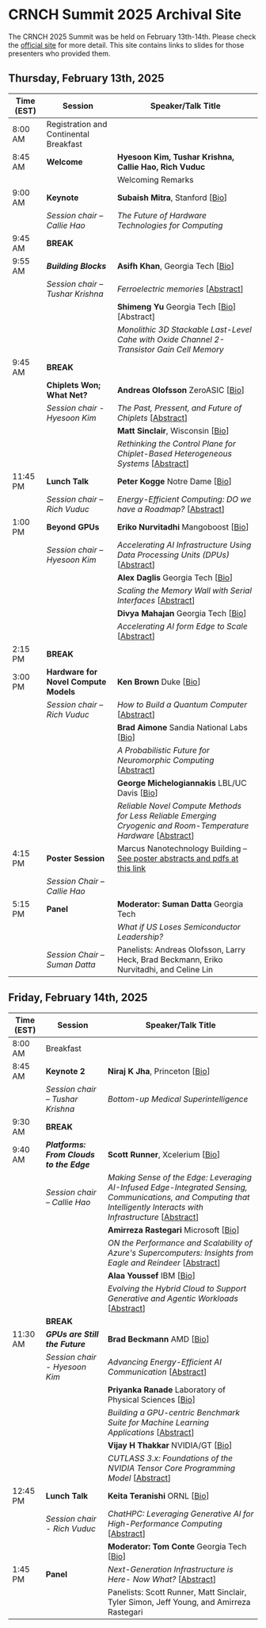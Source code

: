 # CRNCH Summit 2025 Archival Site

The CRNCH 2025 Summit was be held on February 13th-14th. Please check the [official site](https://crnch.gatech.edu/crnch-summit-2025/) for more detail. This site contains links to slides for those presenters who provided them.

## Thursday, February 13th, 2025

| Time (EST) | Session                                          | Speaker/Talk Title                                           |
| ---------- | ------------------------------------------------ | ------------------------------------------------------------ |
| 8:00 AM    | Registration and Continental Breakfast                                                 |                        |
| 8:45 AM    | **Welcome**                                      | **Hyesoon Kim, Tushar Krishna, Callie Hao, Rich Vuduc**      |
|            |                                                  | Welcoming Remarks                                            |
| 9:00 AM    | **Keynote**                                      | **Subaish Mitra**, Stanford [[Bio]()] |
|            | *Session chair – Callie Hao*                     | *The Future of Hardware Technologies for Computing*          |
| 9:45 AM    | **BREAK**                                        |                                                              |
| 9:55 AM    | ***Building Blocks***                            | **Asifh Khan**, Georgia Tech [[Bio]()]                       |
|            | *Session chair – Tushar Krishna*                 | *Ferroelectric memories* [[Abstract]()] |
|            |                                                  | **Shimeng Yu** Georgia Tech [[Bio]()] [Abstract] |
|            |                                                  | *Monolithic 3D Stackable Last-Level Cahe with Oxide Channel 2-Transistor Gain Cell Memory* |
| 9:45 AM    | **BREAK**                                        |                                                              |
|            | **Chiplets Won; What Net?**                      | **Andreas Olofsson** ZeroASIC [[Bio]()] |
|            | *Session chair - Hyesoon Kim*                    | *The Past, Pressent, and Future of Chiplets* [[Abstract]()] |
|            |                                                  | **Matt Sinclair**, Wisconsin [[Bio]()] |
|            |                                                  | *Rethinking the Control Plane for Chiplet-Based Heterogeneous Systems* [[Abstract]()] |
| 11:45 PM   | **Lunch Talk**                                   | **Peter Kogge** Notre Dame [[Bio]()] |
|            | *Session chair – Rich Vuduc*                     | *Energy-Efficient Computing: DO we have a Roadmap?* [[Abstract]()] |
| 1:00 PM    | **Beyond GPUs**                                  | **Eriko Nurvitadhi** Mangoboost [[Bio]()] |
|            | *Session chair – Hyesoon Kim*                    | *Accelerating AI Infrastructure Using Data Processing Units (DPUs)* [[Abstract]()] |
|            |                                                  | **Alex Daglis** Georgia Tech [[Bio]()] |
|            |                                                  | *Scaling the Memory Wall with Serial Interfaces* [[Abstract]()] |
|            |                                                  | **Divya Mahajan** Georgia Tech [[Bio]()] |
|            |                                                  | *Accelerating AI form Edge to Scale* [[Abstract]()] |
| 2:15 PM    | **BREAK**                                        |                                                              |
| 3:00 PM    | **Hardware for Novel Compute Models**            | **Ken Brown** Duke [[Bio]()] |
|            | *Session chair – Rich Vuduc*                     | *How to Build a Quantum Computer* [[Abstract]()] |
|            |                                                  | **Brad Aimone** Sandia National Labs [[Bio]()] |
|            |                                                  | *A Probabilistic Future for Neuromorphic Computing* [[Abstract]()] |
|            |                                                  | **George Michelogiannakis** LBL/UC Davis [[Bio]()] |
|            |                                                  | *Reliable Novel Compute Methods for Less Reliable Emerging Cryogenic and Room-Temperature Hardware* [[Abstract]()] |
| 4:15 PM    | **Poster Session**                               | Marcus Nanotechnology Building – [See poster abstracts and pdfs at this link](https://github.com/gt-crnch/crnch-summit-2025/tree/main/student_poster_session/posters) |
|            | *Session Chair – Callie Hao*                     |                                                              |
| 5:15 PM    | **Panel**                                        | **Moderator: Suman Datta** Georgia Tech                      |
|            |                                                  | *What if US Loses Semiconductor Leadership?*                 |
|            | *Session Chair – Suman Datta*                    | Panelists: Andreas Olofsson, Larry Heck, Brad Beckmann, Eriko Nurvitadhi, and Celine Lin                                                             |

## Friday, February 14th, 2025

| **Time (EST)** | **Session**                                      | **Speaker/Talk Title**                                       |
| -------------- | ------------------------------------------------ | ------------------------------------------------------------ |
| 8:00 AM    |  Breakfast                                           |                                                              |
| 8:45 AM    | **Keynote 2**                                        | **Niraj K Jha**, Princeton [[Bio]()] |
|            | *Session chair – Tushar Krishna*                     | *Bottom-up Medical Superintelligence*          |
| 9:30 AM    | **BREAK**                                            |                                                              |
| 9:40 AM    | ***Platforms: From Clouds to the Edge***             | **Scott Runner**, Xcelerium [[Bio]()]                       |
|            | *Session chair – Callie Hao*                         | *Making Sense of the Edge: Leveraging AI-Infused Edge-Integrated Sensing, Communications, and Computing that Intelligently Interacts with Infrastructure* [[Abstract]()] |
|            |                                                      | **Amirreza Rastegari** Microsoft [[Bio]()] |
|            |                                                      | *ON the Performance and Scalability of Azure's Supercomputers: Insights from Eagle and Reindeer* [[Abstract]()] |
|            |                                                      | **Alaa Youssef** IBM [[Bio]()] |
|            |                                                      | *Evolving the Hybrid Cloud to Support Generative and Agentic Workloads* [[Abstract]()] |
|            | **BREAK**                                            |                                                              |
| 11:30 AM    | ***GPUs are Still the Future***                     | **Brad Beckmann** AMD [[Bio]()] |
|            | *Session chair - Hyesoon Kim*                        | *Advancing Energy-Efficient AI Communication* [[Abstract]()] |
|            |                                                      | **Priyanka Ranade** Laboratory of Physical Sciences [[Bio]()] |
|            |                                                      | *Building a GPU-centric Benchmark Suite for Machine Learning Applications* [[Abstract]()] |
|            |                                                      | **Vijay H Thakkar** NVIDIA/GT [[Bio]()] |
|            |                                                      | *CUTLASS 3.x: Foundations of the NVIDIA Tensor Core Programming Model* [[Abstract]()] |
| 12:45 PM   | **Lunch Talk**                                       | **Keita Teranishi** ORNL [[Bio]()] |
|            | *Session chair - Rich Vuduc*                         | *ChatHPC: Leveraging Generative AI for High-Performance Computing* [[Abstract]()] |
|            |                                                      | **Moderator: Tom Conte** Georgia Tech [[Bio]()] |
| 1:45 PM    | **Panel**                                            | *Next-Generation Infrastructure is Here- Now What?* [[Abstract]()] |
|            |                                                      | Panelists: Scott Runner, Matt Sinclair, Tyler Simon, Jeff Young, and Amirreza Rastegari |
